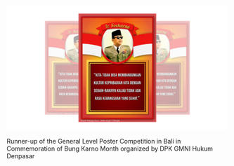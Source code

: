 ![Alt text](https://raw.githubusercontent.com/radwija/my-posters/master/Soekarno%20Month%202020%20Poster/Soekarno.jpg)

Runner-up of the General Level Poster Competition in Bali in Commemoration of Bung Karno Month organized by DPK GMNI Hukum Denpasar

